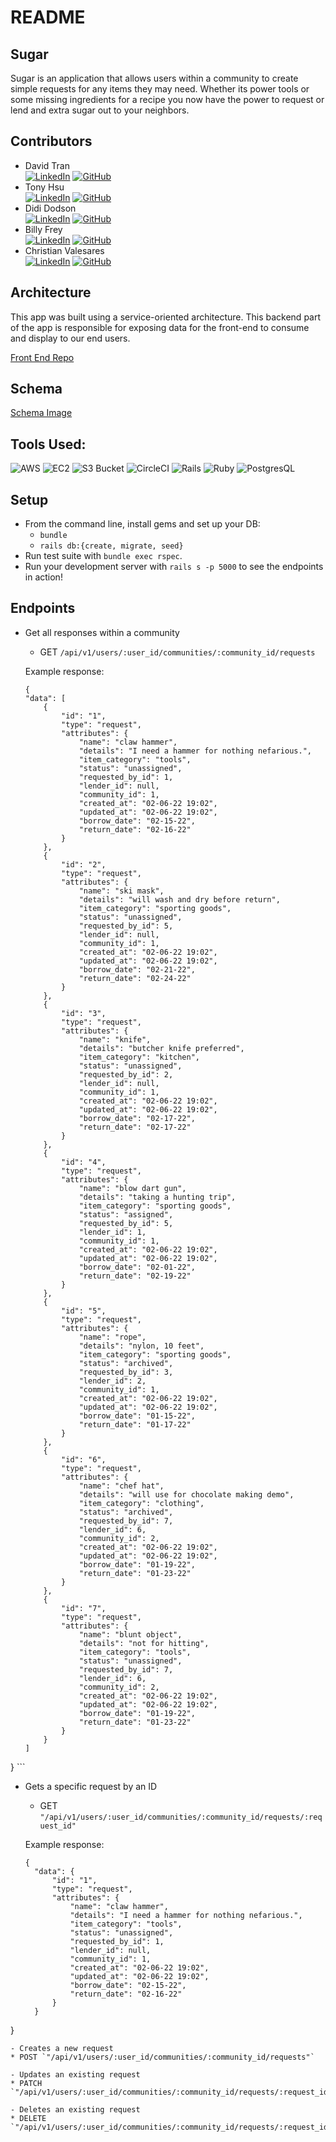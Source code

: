 # README

Sugar
-------------------------------------------
Sugar is an application that allows users within a community to create simple requests for any items they may need. Whether its power tools or some missing ingredients for a recipe you now have the power to request or lend and extra sugar out to your neighbors.  

## Contributors
- David Tran  
[![LinkedIn](https://img.shields.io/badge/linkedin-%230077B5.svg?style=for-the-badge&logo=linkedin&logoColor=white)](https://www.linkedin.com/in/david-tran7/) [![GitHub](https://img.shields.io/badge/github-%23121011.svg?style=for-the-badge&logo=github&logoColor=white)](https://github.com/isleofyou)  
- Tony Hsu  
[![LinkedIn](https://img.shields.io/badge/linkedin-%230077B5.svg?style=for-the-badge&logo=linkedin&logoColor=white)](https://www.linkedin.com/in/tonydhsu/) [![GitHub](https://img.shields.io/badge/github-%23121011.svg?style=for-the-badge&logo=github&logoColor=white)](https://github.com/tonydhsu)  
- Didi Dodson  
[![LinkedIn](https://img.shields.io/badge/linkedin-%230077B5.svg?style=for-the-badge&logo=linkedin&logoColor=white)](https://www.linkedin.com/in/didi-dodson) [![GitHub](https://img.shields.io/badge/github-%23121011.svg?style=for-the-badge&logo=github&logoColor=white)](https://github.com/DidiDodson)  
- Billy Frey   
[![LinkedIn](https://img.shields.io/badge/linkedin-%230077B5.svg?style=for-the-badge&logo=linkedin&logoColor=white)](https://www.linkedin.com/in/william-frey/) [![GitHub](https://img.shields.io/badge/github-%23121011.svg?style=for-the-badge&logo=github&logoColor=white)](https://github.com/bfrey08)  
- Christian Valesares  
[![LinkedIn](https://img.shields.io/badge/linkedin-%230077B5.svg?style=for-the-badge&logo=linkedin&logoColor=white)](https://www.linkedin.com/in/christian-valesares/) [![GitHub](https://img.shields.io/badge/github-%23121011.svg?style=for-the-badge&logo=github&logoColor=white)](https://github.com/cvalesares)

## Architecture

This app was built using a service-oriented architecture. This backend part of the app is responsible for exposing data for the front-end to consume and display to our end users.

[Front End Repo](https://github.com/2108-Sugar/Sugar_FE)

## Schema
[Schema Image](https://imgur.com/a/UBgNZ3u)

## Tools Used:

![AWS](https://img.shields.io/badge/AWS-orange)
![EC2](https://img.shields.io/badge/EC2-orange)
![S3 Bucket](https://img.shields.io/badge/S3_Bucket-orange)
![CircleCI](https://img.shields.io/badge/Circle_CI-lightgrey)
![Rails](https://img.shields.io/badge/Rails-6.1.4.4-red)
![Ruby](https://img.shields.io/badge/Ruby-2.7.2-red)
![PostgresQL](https://img.shields.io/badge/PostgresQL-brightgreen)

## Setup

* From the command line, install gems and set up your DB:
    * `bundle`
    * `rails db:{create, migrate, seed}`
* Run test suite with `bundle exec rspec`.
* Run your development server with `rails s -p 5000` to see the endpoints in action!

## Endpoints
- Get all responses within a community
    *  GET `/api/v1/users/:user_id/communities/:community_id/requests`

    Example response:
    ```
    {
    "data": [
        {
            "id": "1",
            "type": "request",
            "attributes": {
                "name": "claw hammer",
                "details": "I need a hammer for nothing nefarious.",
                "item_category": "tools",
                "status": "unassigned",
                "requested_by_id": 1,
                "lender_id": null,
                "community_id": 1,
                "created_at": "02-06-22 19:02",
                "updated_at": "02-06-22 19:02",
                "borrow_date": "02-15-22",
                "return_date": "02-16-22"
            }
        },
        {
            "id": "2",
            "type": "request",
            "attributes": {
                "name": "ski mask",
                "details": "will wash and dry before return",
                "item_category": "sporting goods",
                "status": "unassigned",
                "requested_by_id": 5,
                "lender_id": null,
                "community_id": 1,
                "created_at": "02-06-22 19:02",
                "updated_at": "02-06-22 19:02",
                "borrow_date": "02-21-22",
                "return_date": "02-24-22"
            }
        },
        {
            "id": "3",
            "type": "request",
            "attributes": {
                "name": "knife",
                "details": "butcher knife preferred",
                "item_category": "kitchen",
                "status": "unassigned",
                "requested_by_id": 2,
                "lender_id": null,
                "community_id": 1,
                "created_at": "02-06-22 19:02",
                "updated_at": "02-06-22 19:02",
                "borrow_date": "02-17-22",
                "return_date": "02-17-22"
            }
        },
        {
            "id": "4",
            "type": "request",
            "attributes": {
                "name": "blow dart gun",
                "details": "taking a hunting trip",
                "item_category": "sporting goods",
                "status": "assigned",
                "requested_by_id": 5,
                "lender_id": 1,
                "community_id": 1,
                "created_at": "02-06-22 19:02",
                "updated_at": "02-06-22 19:02",
                "borrow_date": "02-01-22",
                "return_date": "02-19-22"
            }
        },
        {
            "id": "5",
            "type": "request",
            "attributes": {
                "name": "rope",
                "details": "nylon, 10 feet",
                "item_category": "sporting goods",
                "status": "archived",
                "requested_by_id": 3,
                "lender_id": 2,
                "community_id": 1,
                "created_at": "02-06-22 19:02",
                "updated_at": "02-06-22 19:02",
                "borrow_date": "01-15-22",
                "return_date": "01-17-22"
            }
        },
        {
            "id": "6",
            "type": "request",
            "attributes": {
                "name": "chef hat",
                "details": "will use for chocolate making demo",
                "item_category": "clothing",
                "status": "archived",
                "requested_by_id": 7,
                "lender_id": 6,
                "community_id": 2,
                "created_at": "02-06-22 19:02",
                "updated_at": "02-06-22 19:02",
                "borrow_date": "01-19-22",
                "return_date": "01-23-22"
            }
        },
        {
            "id": "7",
            "type": "request",
            "attributes": {
                "name": "blunt object",
                "details": "not for hitting",
                "item_category": "tools",
                "status": "unassigned",
                "requested_by_id": 7,
                "lender_id": 6,
                "community_id": 2,
                "created_at": "02-06-22 19:02",
                "updated_at": "02-06-22 19:02",
                "borrow_date": "01-19-22",
                "return_date": "01-23-22"
            }
        }
    ]
}
    ```
- Gets a specific request by an ID
  * GET `"/api/v1/users/:user_id/communities/:community_id/requests/:request_id"`

  Example response:
  ```
  {
    "data": {
        "id": "1",
        "type": "request",
        "attributes": {
            "name": "claw hammer",
            "details": "I need a hammer for nothing nefarious.",
            "item_category": "tools",
            "status": "unassigned",
            "requested_by_id": 1,
            "lender_id": null,
            "community_id": 1,
            "created_at": "02-06-22 19:02",
            "updated_at": "02-06-22 19:02",
            "borrow_date": "02-15-22",
            "return_date": "02-16-22"
        }
    }
}
  ```
- Creates a new request
  * POST `"/api/v1/users/:user_id/communities/:community_id/requests"`

- Updates an existing request
  * PATCH `"/api/v1/users/:user_id/communities/:community_id/requests/:request_id`

- Deletes an existing request
  * DELETE `"/api/v1/users/:user_id/communities/:community_id/requests/:request_id"`
